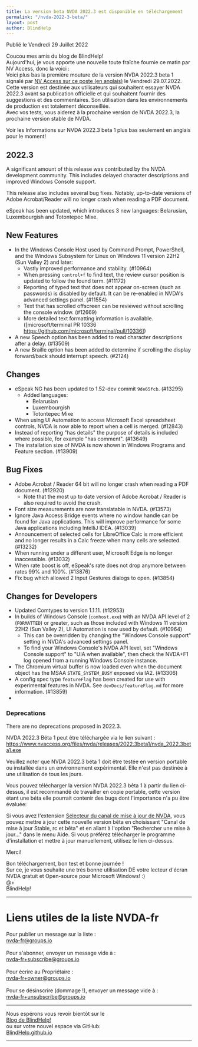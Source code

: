 ```yaml
---
title: La version beta NVDA 2022.3 est disponible en téléchargement
permalink: "/nvda-2022-3-beta/"
layout: post
author: BlindHelp
---
```


<footer>Publié le Vendredi 29 Juillet 2022</footer>


Coucou mes amis du blog de BlindHelp!    
Aujourd'hui, je vous apporte une nouvelle toute fraîche fournie ce matin par NV Access, donc la voici :    
Voici plus bas la première mouture de la version NVDA 2022.3 beta 1 signalé par  [NV Access sur ce poste (en anglais)](https://www.nvaccess.org/post/nvda-2022-3beta1/) le Vendredi 29.07.2022.    
Cette version est destinée aux utilisateurs qui souhaitent essayer NVDA 2022.3 avant sa publication officielle et qui souhaitent fournir des suggestions et des commentaires. Son utilisation dans les environnements de production est totalement déconseillée.         
Avec vos tests, vous aiderez à la prochaine version de NVDA 2022.3, la prochaine version stable de NVDA.        

Voir les Informations sur NVDA 2022.3 beta 1 plus bas seulement en anglais pour le moment!

## 2022.3 ##

A significant amount of this release was contributed by the NVDA development community.
This includes delayed character descriptions and improved Windows Console support.

This release also includes several bug fixes.
Notably, up-to-date versions of Adobe Acrobat/Reader will no longer crash when reading a PDF document.

eSpeak has been updated, which introduces 3 new languages: Belarusian, Luxembourgish and Totontepec Mixe.

## New Features ##
- In the Windows Console Host used by Command Prompt, PowerShell, and the Windows Subsystem for Linux on Windows 11 version 22H2 (Sun Valley 2) and later:
  - Vastly improved performance and stability. (#10964)
  - When pressing ``control+f`` to find text, the review cursor position is updated to follow the found term. (#11172)
  - Reporting of typed text that does not appear on-screen (such as passwords) is disabled by default.
It can be re-enabled in NVDA's advanced settings panel. (#11554)
  - Text that has scrolled offscreen can be reviewed without scrolling the console window. (#12669)
  - More detailed text formatting information is available. ([microsoft/terminal PR 10336 https://github.com/microsoft/terminal/pull/10336])
- A new Speech option has been added to read character descriptions after a delay. (#13509)
- A new Braille option has been added to determine if scrolling the display forward/back should interrupt speech. (#2124)

## Changes ##
- eSpeak NG has been updated to 1.52-dev commit ``9de65fcb``. (#13295)
  - Added languages:
    - Belarusian
    - Luxembourgish
    - Totontepec Mixe
- When using UI Automation to access Microsoft Excel spreadsheet controls, NVDA is now able to report when a cell is merged. (#12843)
- Instead of reporting "has details" the purpose of details is included where possible, for example "has comment". (#13649)
- The installation size of NVDA is now shown in Windows Programs and Feature section. (#13909)

## Bug Fixes ##
- Adobe Acrobat / Reader 64 bit will no longer crash when reading a PDF document. (#12920)
  - Note that the most up to date version of Adobe Acrobat / Reader is also required to avoid the crash.
- Font size measurements are now translatable in NVDA. (#13573)
- Ignore Java Access Bridge events where no window handle can be found for Java applications.
This will improve performance for some Java applications including IntelliJ IDEA. (#13039)
- Announcement of selected cells for LibreOffice Calc is more efficient and no longer results in a Calc freeze when many cells are selected. (#13232)
- When running under a different user, Microsoft Edge is no longer inaccessible. (#13032)
- When rate boost is off, eSpeak's rate does not drop anymore between rates 99% and 100%. (#13876)
- Fix bug which allowed 2 Input Gestures dialogs to open. (#13854)

## Changes for Developers ##
- Updated Comtypes to version 1.1.11. (#12953)
- In builds of Windows Console (``conhost.exe``) with an NVDA API level of 2 (``FORMATTED``) or greater, such as those included with Windows 11 version 22H2 (Sun Valley 2), UI Automation is now used by default. (#10964)
  - This can be overridden by changing the "Windows Console support" setting in NVDA's advanced settings panel.
  - To find your Windows Console's NVDA API level, set "Windows Console support" to "UIA when available", then check the NVDA+F1 log opened from a running Windows Console instance.
- The Chromium virtual buffer is now loaded even when the document object has the MSAA ``STATE_SYSTEM_BUSY`` exposed via IA2. (#13306)
- A config spec type ``featureFlag`` has been created for use with experimental features in NVDA. See ``devDocs/featureFlag.md`` for more information. (#13859)
-
### Deprecations ###
There are no deprecations proposed in 2022.3.

NVDA 2022.3 Béta 1 peut être téléchargée via le lien suivant : <https://www.nvaccess.org/files/nvda/releases/2022.3beta1/nvda_2022.3beta1.exe>

Veuillez noter que NVDA 2022.3 béta 1 doit être testée en version portable ou installée dans un environnement expérimental. Elle n'est pas destinée à une utilisation de tous les jours.    

Vous pouvez télécharger la version NVDA 2022.3 bêta 1 à partir du  lien ci-dessus, il est recommandé de travailler en copie portable, cette version étant une béta elle pourrait contenir des bugs dont l'importance n'a pu être évaluée:    

Si vous avez l'extension [Sélecteur du canal de mise à jour de NVDA](https://blindhelp.github.io/updateChannel/), vous pouvez mettre à jour cette nouvelle version bêta en choisissant "Canal de mise à jour Stable, rc et bêta" et en allant à l'option "Rechercher une mise à jour..." dans le menu Aide. Si vous préférez télécharger le programme d'installation et mettre à jour manuellement, utilisez le lien ci-dessus.

Merci!  

Bon téléchargement, bon test et bonne journée !    
Sur ce, je vous souhaite une très bonne utilisation DE votre lecteur d'écran NVDA gratuit et Open-source pour Microsoft Windows! :)    
@+    
BlindHelp!    

---

# Liens utiles de la liste NVDA-fr #

Pour publier un message sur la liste :    
[nvda-fr@groups.io](mailto:nvda-fr@groups.io)    
<br>
Pour s'abonner, envoyer un message vide à :    
[nvda-fr+subscribe@groups.io](mailto:nvda-fr+subscribe@groups.io)    
<br>
Pour écrire au Propriétaire :    
[nvda-fr+owner@groups.io](mailto:nvda-fr+owner@groups.io)    
<br>
Pour se désinscrire (dommage !), envoyer un message vide à :    
[nvda-fr+unsubscribe@groups.io](mailto:nvda-fr+unsubscribe@groups.io)    

---

Nous espérons vous revoir bientôt sur le      
[Blog de BlindHelp!](http://blindhelp.blogspot.fr/)                    
ou sur  votre nouvel espace via GitHub:                     
[BlindHelp.github.io](https://blindhelp.github.io)                    

---